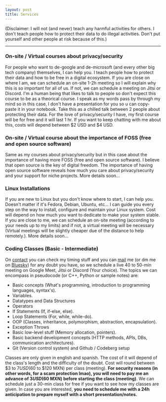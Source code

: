 ```yaml
---
layout: post
title: Services
---
```

(Disclaimer: I will not (and never) teach any harmful activities for others. I don't teach people how to protect their data to do illegal activities. Don't put yourself and other people at risk because of this.)

---


### On-site / Virtual courses about privacy/security

For people who want to de-google and de-microsoft (and every other big tech company) themselves, I can help you. I teach people how to protect their data and how to be free in a digital ecosystem. If you are close on where I am, we can schedule an on-site 1-2h meeting so I will explain why this is so important for all of us. If not, we can schedule a meeting on Jitsi or Discord. I'm a human being that likes to talk to people so don't expect this course to be as a theorical course. I speak as my words pass by through my mind so in this case, I don't have a presentation for you so u can copy-paste it in your notebook. Take this as a chilled talk between 2 people about protecting their data. For the love of privacy/security I have, my first course will be for free and it will last 1 hr. If you want to keep chatting with me about this, costs will depend between $2 USD and $4 USD. 


### On-site / Virtual course about the importance of FOSS (free and open source software)

Same as my courses about privacy/security but in this case about the importance of having more FOSS (free and open source software). I believe that open source is the key of digital freedom. The importance of having open source software reveals how much you care about privacy/security and your support for niche projects. More details soon...


### Linux Installations

If you are new to Linux but you don't know where to start, I can help you. Doesn't matter if it's Fedora, Debian, Ubuntu, etc... I can guide you every step on the way to install, configure and maintain your Linux system. Cost will depend on how much you want to dedicate to make your system stable. If you are close to me, we can schedule an on-site meeting (according to your needs up to my limits) and if not, a virtual meeting will be necessary (Virtual meetings will be slightly cheaper due of the distance to help remotely.). More details soon...


### Coding Classes (Basic - Intermediate)

On [contact](https://its-yayo.github.io/contact) you can check my timing stuff and you can [mail](mailto:yayitzz@proton.me) me (or dm me on [Bluesky](https://bsky.app/profile/yayitzzz.bsky.social)) for any doubt you have, so we schedule a live 40 to 50-min meeting on Google Meet, Jitsi or Discord (Your choice). The topics we can encompass in pseudocode (or C++, Python or sample notes) are:
- Basic concepts (What's programming, introduction to programming languages, syntax's).
- Variables.
- Datatypes and Data Structures
- Operators
- If Statements (If, if-else, else).
- Loop Statements (For, while, while-do).
- OOP (Classes, inheritance, polymorphism, abstraction, encapsulation).
- Exception Throws
- Basic low-level stuff (Memory allocation, pointers).
- Basic backend development concepts (HTTP methods, APIs, DBs, communication architectures). 
- Git (Version control system) and Github / Codeberg setup

Classes are only given in english and spanish. The cost of it will depend of the class's length and the difficulty of the doubt. Cost will round between $3 to $7 USD ($60 to $120 MXN) per class (meeting). **For security reasons (in other words, for a scam protection lmao), you will need to pay me an advance of $3 USD ($60 MXN) before starting the class (meeting)**. We can schedule just a 30-min class for free if you want to see how my classes are given. In case you are interested, **you need to schedule me with a 24h anticipation to prepare myself with a short presentation/notes.**





